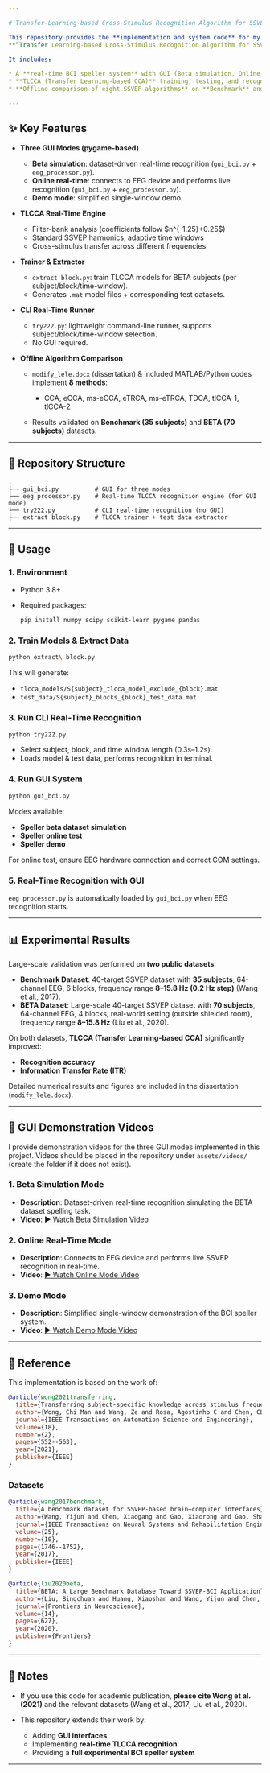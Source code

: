 ```yaml
---

# Transfer-Learning-based Cross-Stimulus Recognition Algorithm for SSVEP-BCI Systems

This repository provides the **implementation and system code** for my MSc dissertation:
**“Transfer Learning-based Cross-Stimulus Recognition Algorithm for SSVEP-BCI Systems”**.

It includes:

* A **real-time BCI speller system** with GUI (Beta simulation, Online test, Demo).
* **TLCCA (Transfer Learning-based CCA)** training, testing, and recognition pipelines.
* **Offline comparison of eight SSVEP algorithms** on **Benchmark** and **BETA** datasets.

---
```


## ✨ Key Features

* **Three GUI Modes (pygame-based)**

  * **Beta simulation**: dataset-driven real-time recognition (`gui_bci.py` + `eeg_processor.py`).
  * **Online real-time**: connects to EEG device and performs live recognition (`gui_bci.py` + `eeg_processor.py`).
  * **Demo mode**: simplified single-window demo.

* **TLCCA Real-Time Engine**

  * Filter-bank analysis (coefficients follow \$n^{-1.25}+0.25\$)
  * Standard SSVEP harmonics, adaptive time windows
  * Cross-stimulus transfer across different frequencies

* **Trainer & Extractor**

  * `extract block.py`: train TLCCA models for BETA subjects (per subject/block/time-window).
  * Generates `.mat` model files + corresponding test datasets.

* **CLI Real-Time Runner**

  * `try222.py`: lightweight command-line runner, supports subject/block/time-window selection.
  * No GUI required.

* **Offline Algorithm Comparison**

  * `modify_lele.docx` (dissertation) & included MATLAB/Python codes implement **8 methods**:

    * CCA, eCCA, ms-eCCA, eTRCA, ms-eTRCA, TDCA, tlCCA-1, tlCCA-2
  * Results validated on **Benchmark (35 subjects)** and **BETA (70 subjects)** datasets.

---

## 📂 Repository Structure

```
.
├── gui_bci.py          # GUI for three modes
├── eeg processor.py    # Real-time TLCCA recognition engine (for GUI mode)
├── try222.py           # CLI real-time recognition (no GUI)
├── extract block.py    # TLCCA trainer + test data extractor
```

---

## 🚀 Usage

### 1. Environment

* Python 3.8+
* Required packages:

  ```bash
  pip install numpy scipy scikit-learn pygame pandas
  ```

### 2. Train Models & Extract Data

```bash
python extract\ block.py
```

This will generate:

* `tlcca_models/S{subject}_tlcca_model_exclude_{block}.mat`
* `test_data/S{subject}_blocks_{block}_test_data.mat`

### 3. Run CLI Real-Time Recognition

```bash
python try222.py
```

* Select subject, block, and time window length (0.3s–1.2s).
* Loads model & test data, performs recognition in terminal.

### 4. Run GUI System

```bash
python gui_bci.py
```

Modes available:

* **Speller beta dataset simulation**
* **Speller online test**
* **Speller demo**

For online test, ensure EEG hardware connection and correct COM settings.

### 5. Real-Time Recognition with GUI

`eeg processor.py` is automatically loaded by `gui_bci.py` when EEG recognition starts.

---

## 📊 Experimental Results

Large-scale validation was performed on **two public datasets**:

* **Benchmark Dataset**: 40-target SSVEP dataset with **35 subjects**, 64-channel EEG, 6 blocks, frequency range **8–15.8 Hz (0.2 Hz step)** (Wang et al., 2017).
* **BETA Dataset**: Large-scale 40-target SSVEP dataset with **70 subjects**, 64-channel EEG, 4 blocks, real-world setting (outside shielded room), frequency range **8–15.8 Hz** (Liu et al., 2020).

On both datasets, **TLCCA (Transfer Learning-based CCA)** significantly improved:

* **Recognition accuracy**
* **Information Transfer Rate (ITR)**

Detailed numerical results and figures are included in the dissertation (`modify_lele.docx`).

---

## 🎥 GUI Demonstration Videos

I provide demonstration videos for the three GUI modes implemented in this project.
Videos should be placed in the repository under `assets/videos/` (create the folder if it does not exist).

### 1. **Beta Simulation Mode**

* **Description**: Dataset-driven real-time recognition simulating the BETA dataset spelling task.
* **Video**: [▶️ Watch Beta Simulation Video](assets/videos/beta_demo.mp4)

### 2. **Online Real-Time Mode**

* **Description**: Connects to EEG device and performs live SSVEP recognition in real-time.
* **Video**: [▶️ Watch Online Mode Video](assets/videos/online_demo.mp4)

### 3. **Demo Mode**

* **Description**: Simplified single-window demonstration of the BCI speller system.
* **Video**: [▶️ Watch Demo Mode Video](assets/videos/gui_demo.mp4)

---

## 📖 Reference

This implementation is based on the work of:

```bibtex
@article{wong2021transferring,
  title={Transferring subject-specific knowledge across stimulus frequencies in SSVEP-based BCIs},
  author={Wong, Chi Man and Wang, Ze and Rosa, Agostinho C and Chen, CL Philip and Jung, Tzyy-Ping and Hu, Yong and Wan, Feng},
  journal={IEEE Transactions on Automation Science and Engineering},
  volume={18},
  number={2},
  pages={552--563},
  year={2021},
  publisher={IEEE}
}
```

### Datasets

```bibtex
@article{wang2017benchmark,
  title={A benchmark dataset for SSVEP-based brain–computer interfaces},
  author={Wang, Yijun and Chen, Xiaogang and Gao, Xiaorong and Gao, Shangkai},
  journal={IEEE Transactions on Neural Systems and Rehabilitation Engineering},
  volume={25},
  number={10},
  pages={1746--1752},
  year={2017},
  publisher={IEEE}
}

@article{liu2020beta,
  title={BETA: A Large Benchmark Database Toward SSVEP-BCI Application},
  author={Liu, Bingchuan and Huang, Xiaoshan and Wang, Yijun and Chen, Xiaogang and Gao, Xiaorong},
  journal={Frontiers in Neuroscience},
  volume={14},
  pages={627},
  year={2020},
  publisher={Frontiers}
}
```

---

## 📌 Notes

* If you use this code for academic publication, **please cite Wong et al. (2021)** and the relevant datasets (Wang et al., 2017; Liu et al., 2020).
* This repository extends their work by:

  * Adding **GUI interfaces**
  * Implementing **real-time TLCCA recognition**
  * Providing a **full experimental BCI speller system**

---

